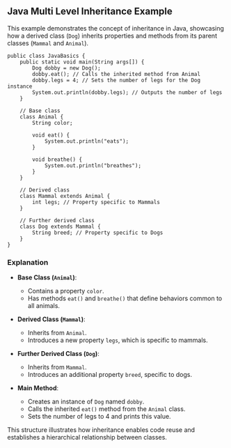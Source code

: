 
## Java Multi Level Inheritance Example

This example demonstrates the concept of inheritance in Java, showcasing how a derived class (`Dog`) inherits properties and methods from its parent classes (`Mammal` and `Animal`).

```
public class JavaBasics {
    public static void main(String args[]) {
        Dog dobby = new Dog();
        dobby.eat(); // Calls the inherited method from Animal
        dobby.legs = 4; // Sets the number of legs for the Dog instance
        System.out.println(dobby.legs); // Outputs the number of legs
    }

    // Base class
    class Animal {
        String color;

        void eat() {
            System.out.println("eats");
        }

        void breathe() {
            System.out.println("breathes");
        }
    }

    // Derived class
    class Mammal extends Animal {
        int legs; // Property specific to Mammals
    }

    // Further derived class
    class Dog extends Mammal {
        String breed; // Property specific to Dogs
    }
}
```

### Explanation

- **Base Class (`Animal`)**: 
  - Contains a property `color`.
  - Has methods `eat()` and `breathe()` that define behaviors common to all animals.
  
- **Derived Class (`Mammal`)**: 
  - Inherits from `Animal`.
  - Introduces a new property `legs`, which is specific to mammals.

- **Further Derived Class (`Dog`)**: 
  - Inherits from `Mammal`.
  - Introduces an additional property `breed`, specific to dogs.

- **Main Method**: 
  - Creates an instance of `Dog` named `dobby`.
  - Calls the inherited `eat()` method from the `Animal` class.
  - Sets the number of legs to 4 and prints this value.

This structure illustrates how inheritance enables code reuse and establishes a hierarchical relationship between classes.

